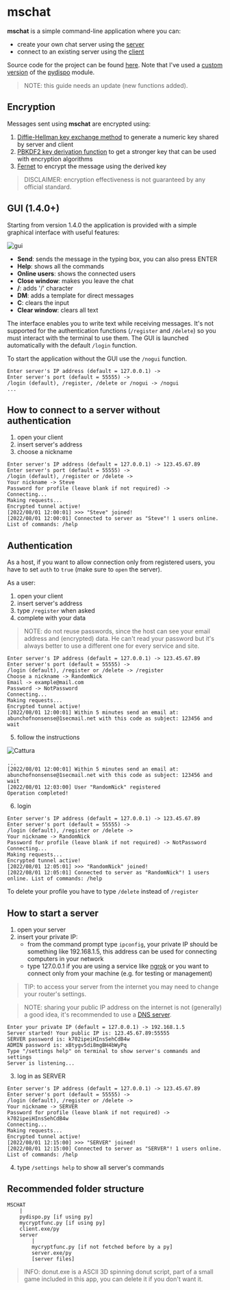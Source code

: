 # mschat

**mschat** is a simple command-line application where you can:
- create your own chat server using the [server](MSCHAT/server)
- connect to an existing server using the [client](MSCHAT/client.exe)

Source code for the project can be found [here](MSCHAT/src). Note that I've used a [custom version](MSCHAT/src/pydispo.py) of the [pydispo](https://github.com/aakash30jan/pydispo) module.

> NOTE: this guide needs an update (new functions added).

## Encryption
Messages sent using **mschat** are encrypted using:
1. [Diffie-Hellman key exchange method](https://en.wikipedia.org/wiki/Diffie%E2%80%93Hellman_key_exchange) to generate a numeric key shared by server and client
2. [PBKDF2 key derivation function](https://en.wikipedia.org/wiki/PBKDF2) to get a stronger key that can be used with encryption algorithms
3. [Fernet](https://cryptography.io/en/latest/fernet/) to encrypt the message using the derived key

> DISCLAIMER: encryption effectiveness is not guaranteed by any official standard.

## GUI (1.4.0+)
Starting from version 1.4.0 the application is provided with a simple graphical interface with useful features:

![gui](https://user-images.githubusercontent.com/106877447/203284504-11b58c6b-3ed1-4629-8d2f-0a9ece94a8b5.PNG)

- **Send**: sends the message in the typing box, you can also press ENTER
- **Help**: shows all the commands
- **Online users**: shows the connected users
- **Close window**: makes you leave the chat
- **/**: adds '/' character
- **DM**: adds a template for direct messages
- **C**: clears the input
- **Clear window**: clears all text

The interface enables you to write text while receiving messages. It's not supported for the authentication functions (`/register` and `/delete`) so you must interact with the terminal to use them. The GUI is launched automatically with the default `/login` function. 

To start the application without the GUI use the `/nogui` function.

```
Enter server's IP address (default = 127.0.0.1) ->
Enter server's port (default = 55555) ->
/login (default), /register, /delete or /nogui -> /nogui
...
```

## How to connect to a server without authentication

1. open your client 
2. insert server's address
3. choose a nickname
```
Enter server's IP address (default = 127.0.0.1) -> 123.45.67.89
Enter server's port (default = 55555) ->
/login (default), /register or /delete ->
Your nickname -> Steve
Password for profile (leave blank if not required) ->
Connecting...
Making requests...
Encrypted tunnel active!
[2022/08/01 12:00:01] >>> "Steve" joined!
[2022/08/01 12:00:01] Connected to server as "Steve"! 1 users online. List of commands: /help
```

## Authentication
As a host, if you want to allow connection only from registered users, you have to set `auth` to `true` (make sure to `open` the server).

As a user: 
1. open your client 
2. insert server's address
3. type `/register` when asked
4. complete with your data

> NOTE: do not reuse passwords, since the host can see your email address and (encrypted) data. He can't read your password but it's always better to use a different one for every service and site.

```
Enter server's IP address (default = 127.0.0.1) -> 123.45.67.89
Enter server's port (default = 55555) ->
/login (default), /register or /delete -> /register
Choose a nickname -> RandomNick
Email -> example@mail.com
Password -> NotPassword
Connecting...
Making requests...
Encrypted tunnel active!
[2022/08/01 12:00:01] Within 5 minutes send an email at: abunchofnonsense@1secmail.net with this code as subject: 123456 and wait
```
5. follow the instructions

![Cattura](https://user-images.githubusercontent.com/106877447/185943390-510e64c4-8d56-4983-a9c9-b0b6827ec078.PNG)
```
...
[2022/08/01 12:00:01] Within 5 minutes send an email at: abunchofnonsense@1secmail.net with this code as subject: 123456 and wait
[2022/08/01 12:03:00] User "RandomNick" registered
Operation completed!
```

6. login
```
Enter server's IP address (default = 127.0.0.1) -> 123.45.67.89
Enter server's port (default = 55555) ->
/login (default), /register or /delete ->
Your nickname -> RandomNick
Password for profile (leave blank if not required) -> NotPassword
Connecting...
Making requests...
Encrypted tunnel active!
[2022/08/01 12:05:01] >>> "RandomNick" joined!
[2022/08/01 12:05:01] Connected to server as "RandomNick"! 1 users online. List of commands: /help
```
To delete your profile you have to type `/delete` instead of `/register`
## How to start a server
1. open your server 
2. insert your private IP:
    - from the command prompt type `ipconfig`, your private IP should be something like 192.168.1.5, this address can be used for connecting computers in your network  
    - type 127.0.0.1 if you are using a service like [ngrok](https://ngrok.com/) or you want to connect only from your machine (e.g. for testing or management)

> TIP: to access your server from the internet you may need to change your router's settings.

> NOTE: sharing your public IP address on the internet is not (generally) a good idea, it's recommended to use a [DNS server](https://www.duckdns.org/).

```
Enter your private IP (default = 127.0.0.1) -> 192.168.1.5
Server started! Your public IP is: 123.45.67.89:55555
SERVER password is: k702ipeiHInsSehCdB4w
ADMIN password is: xBtygv5di8mgBH4bWyPq
Type "/settings help" on terminal to show server's commands and settings
Server is listening...
```
3. log in as SERVER
```
Enter server's IP address (default = 127.0.0.1) -> 123.45.67.89
Enter server's port (default = 55555) ->
/login (default), /register or /delete ->
Your nickname -> SERVER
Password for profile (leave blank if not required) -> k702ipeiHInsSehCdB4w
Connecting...
Making requests...
Encrypted tunnel active!
[2022/08/01 12:15:00] >>> "SERVER" joined!
[2022/08/01 12:15:00] Connected to server as "SERVER"! 1 users online. List of commands: /help
```
4. type `/settings help` to show all server's commands

## Recommended folder structure
```
MSCHAT
    |
    pydispo.py [if using py]
    mycryptfunc.py [if using py]
    client.exe/py
    server
        |
        mycryptfunc.py [if not fetched before by a py]
        server.exe/py
        [server files]
```
> INFO: donut.exe is a ASCII 3D spinning donut script, part of a small game included in this app, you can delete it if you don't want it.     
